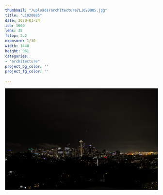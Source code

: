 ```yaml
---
thumbnail: "/uploads/architecture/L1020885.jpg"
title: "L1020885"
date: 2020-01-24
iso: 1600
lens: 35
fstop: 2.2
exposure: 1/30
width: 1440
height: 961
categories:
- "architecture"
project_bg_color: ''
project_fg_color: ''

---
```


![img](/uploads/architecture/L1020885.jpg)
